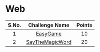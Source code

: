 # Web

|S.No.| Challenge Name | Points |
|:---:|:--------------:|:------:|
|1|[EasyGame](EasyGame/)|10|
|2|[SayTheMagicWord](SayTheMagicWord/)|20|